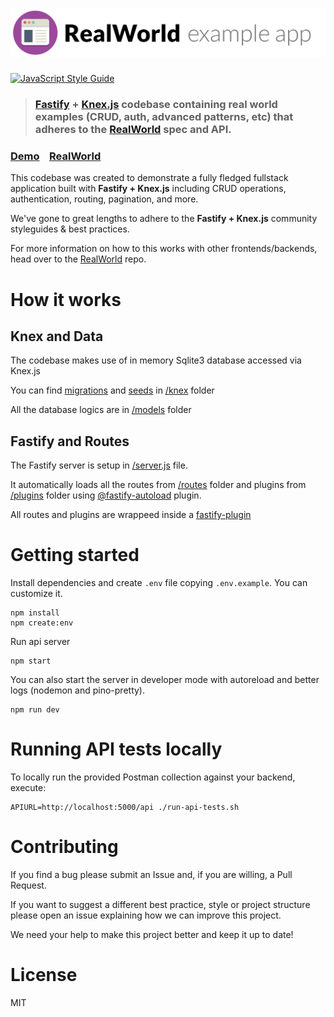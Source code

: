 # ![RealWorld Example App](logo.png)

[![JavaScript Style Guide](https://img.shields.io/badge/code_style-standard-brightgreen.svg)](https://standardjs.com)

> ### [Fastify](https://github.com/fastify/fastify) + [Knex.js](https://github.com/knex/knex) codebase containing real world examples (CRUD, auth, advanced patterns, etc) that adheres to the [RealWorld](https://github.com/gothinkster/realworld) spec and API.

### [Demo](https://demo.realworld.io/)&nbsp;&nbsp;&nbsp;&nbsp;[RealWorld](https://github.com/gothinkster/realworld)

This codebase was created to demonstrate a fully fledged fullstack application built with **Fastify + Knex.js** including CRUD operations, authentication, routing, pagination, and more.

We've gone to great lengths to adhere to the **Fastify + Knex.js** community styleguides & best practices.

For more information on how to this works with other frontends/backends, head over to the [RealWorld](https://github.com/gothinkster/realworld) repo.

# How it works

## Knex and Data

The codebase makes use of in memory Sqlite3 database accessed via Knex.js

You can find [migrations](/knex/migrations/) and [seeds](/knex/seeds/) in [/knex](/knex/) folder

All the database logics are in [/models](/lib/models/) folder
## Fastify and Routes

The Fastify server is setup in [/server.js](/lib/server.js) file.

It automatically loads all the routes from [/routes](/lib/routes/) folder and plugins from [/plugins](/lib/plugins/) folder using [@fastify-autoload](https://github.com/fastify/fastify-autoload) plugin.

All routes and plugins are wrappeed inside a [fastify-plugin](https://github.com/fastify/fastify-plugin)

# Getting started

Install dependencies and create `.env` file copying `.env.example`. You can customize it.

```
npm install
npm create:env
```
Run api server

```
npm start
```
You can also start the server in developer mode with autoreload and better logs (nodemon and pino-pretty).

```
npm run dev
```
# Running API tests locally

To locally run the provided Postman collection against your backend, execute:

```
APIURL=http://localhost:5000/api ./run-api-tests.sh
```
# Contributing

If you find a bug please submit an Issue and, if you are willing, a Pull Request.

If you want to suggest a different best practice, style or project structure please open an issue explaining how we can improve this project. 

We need your help to make this project better and keep it up to date!

# License
MIT
